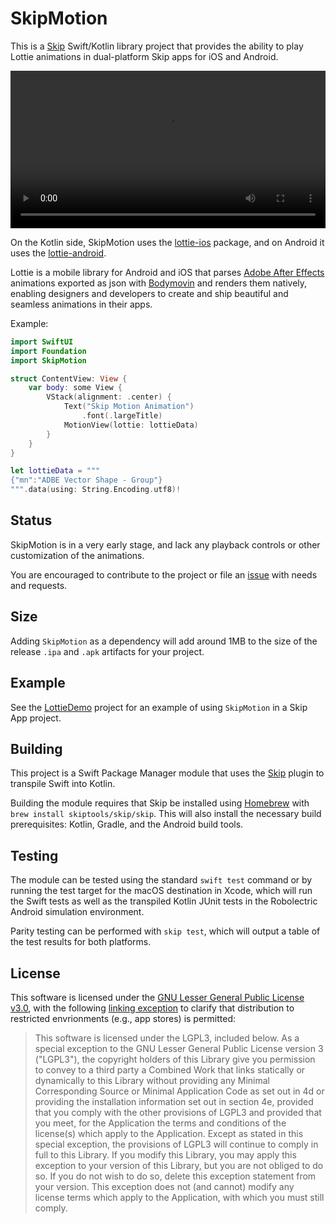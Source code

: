 # SkipMotion

This is a [Skip](https://skip.tools) Swift/Kotlin library project that 
provides the ability to play Lottie animations in dual-platform Skip apps
for iOS and Android.


<video id="intro_video" style="width: 100%" controls autoplay>
  <source style="width: 100;" src="https://assets.skip.tools/videos/SkipMotionExample.mov" type="video/mp4">
  Your browser does not support the video tag.
</video>


On the Kotlin side, SkipMotion uses the [lottie-ios](https://github.com/airbnb/lottie-ios)
package, and on Android it uses the [lottie-android](https://github.com/airbnb/lottie-android).

Lottie is a mobile library for Android and iOS that parses [Adobe After Effects](http://www.adobe.com/products/aftereffects.html) animations exported as json with [Bodymovin](https://github.com/airbnb/lottie-web) and renders them natively, enabling
 designers and developers to create and ship beautiful and seamless animations in their apps.

Example:


```swift
import SwiftUI
import Foundation
import SkipMotion

struct ContentView: View {
    var body: some View {
        VStack(alignment: .center) {
            Text("Skip Motion Animation")
                .font(.largeTitle)
            MotionView(lottie: lottieData)
        }
    }
}

let lottieData = """
{"mn":"ADBE Vector Shape - Group"}
""".data(using: String.Encoding.utf8)!

```


## Status

SkipMotion is in a very early stage, and lack any playback
controls or other customization of the animations.

You are encouraged to contribute to the project or
file an [issue](https://source.skip.tools/skip-motion/issues)
with needs and requests.


## Size

Adding `SkipMotion` as a dependency will add around 1MB to the
size of the release `.ipa` and `.apk` artifacts for your project.

## Example

See the [LottieDemo](https://source.skip.tools/skipapp-lottiedemo/releases)
project for an example of using `SkipMotion` in a Skip App project.


## Building

This project is a Swift Package Manager module that uses the
[Skip](https://skip.tools) plugin to transpile Swift into Kotlin.

Building the module requires that Skip be installed using 
[Homebrew](https://brew.sh) with `brew install skiptools/skip/skip`.
This will also install the necessary build prerequisites:
Kotlin, Gradle, and the Android build tools.

## Testing

The module can be tested using the standard `swift test` command
or by running the test target for the macOS destination in Xcode,
which will run the Swift tests as well as the transpiled
Kotlin JUnit tests in the Robolectric Android simulation environment.

Parity testing can be performed with `skip test`,
which will output a table of the test results for both platforms.

## License

This software is licensed under the
[GNU Lesser General Public License v3.0](https://spdx.org/licenses/LGPL-3.0-only.html),
with the following
[linking exception](https://spdx.org/licenses/LGPL-3.0-linking-exception.html)
to clarify that distribution to restricted envrionments (e.g., app stores)
is permitted:

> This software is licensed under the LGPL3, included below.
> As a special exception to the GNU Lesser General Public License version 3
> ("LGPL3"), the copyright holders of this Library give you permission to
> convey to a third party a Combined Work that links statically or dynamically
> to this Library without providing any Minimal Corresponding Source or
> Minimal Application Code as set out in 4d or providing the installation
> information set out in section 4e, provided that you comply with the other
> provisions of LGPL3 and provided that you meet, for the Application the
> terms and conditions of the license(s) which apply to the Application.
> Except as stated in this special exception, the provisions of LGPL3 will
> continue to comply in full to this Library. If you modify this Library, you
> may apply this exception to your version of this Library, but you are not
> obliged to do so. If you do not wish to do so, delete this exception
> statement from your version. This exception does not (and cannot) modify any
> license terms which apply to the Application, with which you must still
> comply.

